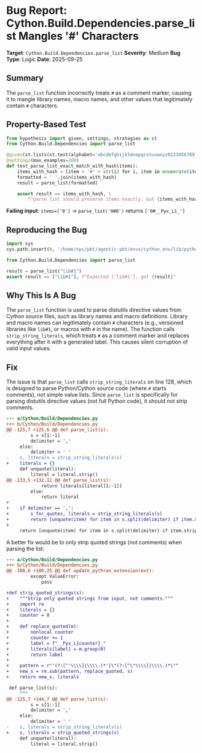 # Bug Report: Cython.Build.Dependencies.parse_list Mangles '#' Characters

**Target**: `Cython.Build.Dependencies.parse_list`
**Severity**: Medium
**Bug Type**: Logic
**Date**: 2025-09-25

## Summary

The `parse_list` function incorrectly treats `#` as a comment marker, causing it to mangle library names, macro names, and other values that legitimately contain `#` characters.

## Property-Based Test

```python
from hypothesis import given, settings, strategies as st
from Cython.Build.Dependencies import parse_list

@given(st.lists(st.text(alphabet='abcdefghijklmnopqrstuvwxyz0123456789_', min_size=1), min_size=1, max_size=3))
@settings(max_examples=200)
def test_parse_list_exact_match_with_hash(items):
    items_with_hash = [item + '#' + str(i) for i, item in enumerate(items)]
    formatted = ' '.join(items_with_hash)
    result = parse_list(formatted)

    assert result == items_with_hash, \
        f"parse_list should preserve items exactly, but {items_with_hash} -> {result}"
```

**Failing input**: `items=['0']` → `parse_list('0#0')` returns `['0#__Pyx_L1_']`

## Reproducing the Bug

```python
import sys
sys.path.insert(0, '/home/npc/pbt/agentic-pbt/envs/cython_env/lib/python3.13/site-packages')

from Cython.Build.Dependencies import parse_list

result = parse_list("lib#1")
assert result == ["lib#1"], f"Expected ['lib#1'], got {result}"
```

## Why This Is A Bug

The `parse_list` function is used to parse distutils directive values from Cython source files, such as library names and macro definitions. Library and macro names can legitimately contain `#` characters (e.g., versioned libraries like `lib#1`, or macros with `#` in the name). The function calls `strip_string_literals`, which treats `#` as a comment marker and replaces everything after it with a generated label. This causes silent corruption of valid input values.

## Fix

The issue is that `parse_list` calls `strip_string_literals` on line 128, which is designed to parse Python/Cython source code (where `#` starts comments), not simple value lists. Since `parse_list` is specifically for parsing distutils directive values (not full Python code), it should not strip comments.

```diff
--- a/Cython/Build/Dependencies.py
+++ b/Cython/Build/Dependencies.py
@@ -125,7 +125,6 @@ def parse_list(s):
         s = s[1:-1]
         delimiter = ','
     else:
         delimiter = ' '
-    s, literals = strip_string_literals(s)
+    literals = {}
     def unquote(literal):
         literal = literal.strip()
@@ -133,5 +132,11 @@ def parse_list(s):
             return literals[literal[1:-1]]
         else:
             return literal
+
+    if delimiter == ',':
+        s_for_quotes, literals = strip_string_literals(s)
+        return [unquote(item) for item in s.split(delimiter) if item.strip()]
+
     return [unquote(item) for item in s.split(delimiter) if item.strip()]
```

A better fix would be to only strip quoted strings (not comments) when parsing the list:

```diff
--- a/Cython/Build/Dependencies.py
+++ b/Cython/Build/Dependencies.py
@@ -108,6 +108,25 @@ def update_pythran_extension(ext):
         except ValueError:
             pass

+def strip_quoted_strings(s):
+    """Strip only quoted strings from input, not comments."""
+    import re
+    literals = {}
+    counter = 0
+
+    def replace_quoted(m):
+        nonlocal counter
+        counter += 1
+        label = f"__Pyx_L{counter}_"
+        literals[label] = m.group(0)
+        return label
+
+    pattern = r"'(?:[^'\\\\]|\\\\.)*'|\"(?:[^\"\\\\]|\\\\.)*\""
+    new_s = re.sub(pattern, replace_quoted, s)
+    return new_s, literals

 def parse_list(s):
     """
@@ -125,7 +144,7 @@ def parse_list(s):
         s = s[1:-1]
         delimiter = ','
     else:
         delimiter = ' '
-    s, literals = strip_string_literals(s)
+    s, literals = strip_quoted_strings(s)
     def unquote(literal):
         literal = literal.strip()
```